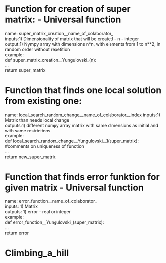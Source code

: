 # Function for creation of super matrix: - Universal function  
name: super_matrix_creation__name_of_colaborator_  
inputs:1) Dimensionality of matrix that will be created - n - integer  
output:1) Nympy array with dimensions n*n, with elements from 1 to n**2, in random order without repetition   
example:  
def super_matrix_creation__Yungulovski_(n):  
    ...  
    return super_matrix  
  
# Function that finds one local solution from existing one:  
name: local_search_random_change__name_of_colaborator__index
inputs:1) Matrix than needs local change  
outputs:1) different numpy array matrix with same dimensions as initial and with same restrictions  
example:  
def local_search_random_change__Yungulovski__1(super_matrix):  
#comments on uniqueness of function  
...  
return new_super_matrix  
  
# Function that finds error funktion for given matrix - Universal function  
name: error_function__name_of_colaborator_  
inputs: 1) Matrix  
outputs: 1) error - real or integer  
example:  
def error_function__Yungulovski_(super_matrix):  
...  
return error  
  
# Climbing_a_hill 
  
  



    
        
